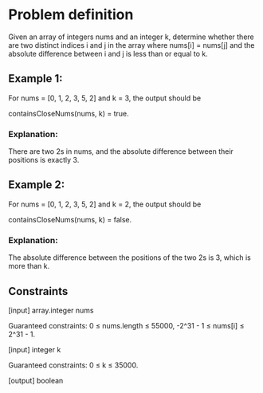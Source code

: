 # Problem definition

Given an array of integers nums and an integer k, determine whether there are two distinct indices i and j in the array where nums[i] = nums[j] and the absolute difference between i and j is less than or equal to k. 

 

## Example 1: 

For nums = [0, 1, 2, 3, 5, 2] and k = 3, the output should be 

containsCloseNums(nums, k) = true. 

### Explanation: 
There are two 2s in nums, and the absolute difference between their positions is exactly 3. 

 
## Example 2: 

For nums = [0, 1, 2, 3, 5, 2] and k = 2, the output should be 

containsCloseNums(nums, k) = false. 

### Explanation: 
The absolute difference between the positions of the two 2s is 3, which is more than k.

## Constraints
[input] array.integer nums 

Guaranteed constraints: 
0 ≤ nums.length ≤ 55000, 
-2^31 - 1 ≤ nums[i] ≤ 2^31 - 1. 

[input] integer k 

Guaranteed constraints: 
0 ≤ k ≤ 35000. 

[output] boolean 
